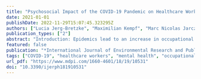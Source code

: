 ```yaml
---
title: "Psychosocial Impact of the COVID-19 Pandemic on Healthcare Workers and Initial Areas of Action for Intervention and Prevention—The egePan/VOICE Study"
date: 2021-01-01
publishDate: 2022-11-29T15:07:45.323295Z
authors: ["Lucia Jerg-Bretzke", "Maximilian Kempf", "Marc Nicolas Jarczok", "Katja Weimer", "Christian Hirning", "Harald Gündel", "Yesim Erim", "Eva Morawa", "Franziska Geiser", "Nina Hiebel", "Kerstin Weidner", "Christian Albus", "Petra Beschoner"]
publication_types: ["2"]
abstract: "Introduction: Epidemics lead to an increase in occupational stress and psychological strain among healthcare workers. However, the impact of a pandemic outbreak on healthcare systems is yet to be clearly defined. Therefore, this work aims to describe and analyze specific areas of workload among different groups of healthcare workers during the first wave of the COVID-19 pandemic. Methods: A sample of N = 8088 persons working in the German-speaking healthcare sector participated in the VOICE/egePan online survey, which addressed the impact of the COVID-19 pandemic during the second quarter of 2020. We used 15 self-constructed items, based on the work of Matsuishi et al. (2012), to identify potential COVID-19-specific topics. Results: N = 7542 records of healthcare workers were analyzed. Of these, 60.80% reported, retrospectively, an increase in stress since the outbreak of the pandemic. Problem areas tended to be indicated more frequently by the women surveyed than by the men. Nurses, paramedics and medical technicians reported the highest fear of infecting others while physicians reported the highest fear of physical or mental exhaustion. With respect to age, older respondents indicated less fear and felt more protected. Men and people living alone were more likely to use dysfunctional coping strategies. Migrants reported a higher fear of becoming infected or infecting others as well as they reported about increased levels of smoking. Discussion: Retrospectively, the COVID-19 pandemic led to an increase in stress among healthcare workers. Problem areas have different focuses with regard to different living situations, environmental conditions and professions. In order to lay the best basis for healthy and efficient work, it seems necessary to take measures especially tailored to the needs of different groups of healthcare workers."
featured: false
publication: "*International Journal of Environmental Research and Public Health*"
tags: ["COVID-19", "healthcare workers", "mental health", "occupational stress"]
url_pdf: "https://www.mdpi.com/1660-4601/18/19/10531"
doi: "10.3390/ijerph181910531"
---
```


